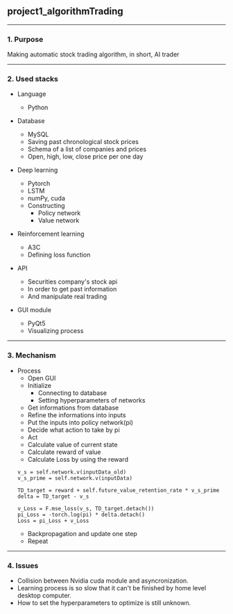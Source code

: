## project1_algorithmTrading
--------------
### 1. Purpose
Making automatic stock trading algorithm, in short, AI trader

--------------
### 2. Used stacks
+ Language
  + Python

+ Database
  + MySQL
  + Saving past chronological stock prices
  + Schema of a list of companies and prices
  + Open, high, low, close price per one day

+ Deep learning
  + Pytorch
  + LSTM
  + numPy, cuda
  + Constructing
    + Policy network
    + Value network

+ Reinforcement learning
  + A3C
  + Defining loss function

+ API
  + Securities company's stock api
  + In order to get past information
  + And manipulate real trading

+ GUI module
  + PyQt5
  + Visualizing process

-------------------
### 3. Mechanism
+ Process
  + Open GUI
  + Initialize
    + Connecting to database
    + Setting hyperparameters of networks
  + Get informations from database
  + Refine the informations into inputs
  + Put the inputs into policy network(pi)
  + Decide what action to take by pi
  + Act
  + Calculate value of current state
  + Calculate reward of value
  + Calculate Loss by using the reward
  ```
  v_s = self.network.v(inputData_old)
  v_s_prime = self.network.v(inputData)

  TD_target = reward + self.future_value_retention_rate * v_s_prime
  delta = TD_target - v_s

  v_Loss = F.mse_loss(v_s, TD_target.detach())
  pi_Loss = -torch.log(pi) * delta.detach()
  Loss = pi_Loss + v_Loss  
  ```
  + Backpropagation and update one step
  + Repeat


-----------------------
### 4. Issues
+ Collision between Nvidia cuda module and asyncronization.
+ Learning process is so slow that it can't be finished by home level desktop computer.
+ How to set the hyperparameters to optimize is still unknown.
